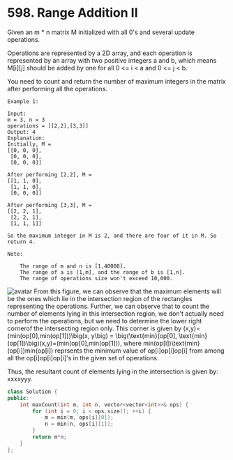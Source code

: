 # 598. Range Addition II
Given an m * n matrix M initialized with all 0's and several update operations.

Operations are represented by a 2D array, and each operation is represented by an array with two positive integers a and b, which means M[i][j] should be added by one for all 0 <= i < a and 0 <= j < b.

You need to count and return the number of maximum integers in the matrix after performing all the operations.
```
Example 1:

Input: 
m = 3, n = 3
operations = [[2,2],[3,3]]
Output: 4
Explanation: 
Initially, M = 
[[0, 0, 0],
 [0, 0, 0],
 [0, 0, 0]]

After performing [2,2], M = 
[[1, 1, 0],
 [1, 1, 0],
 [0, 0, 0]]

After performing [3,3], M = 
[[2, 2, 1],
 [2, 2, 1],
 [1, 1, 1]]

So the maximum integer in M is 2, and there are four of it in M. So return 4.

Note:

    The range of m and n is [1,40000].
    The range of a is [1,m], and the range of b is [1,n].
    The range of operations size won't exceed 10,000.
```
![avatar](https://leetcode.com/problems/range-addition-ii/Figures/598_Range_Addition2.PNG)
From this figure, we can observe that the maximum elements will be the ones which lie in the intersection region of the rectangles representing the operations. Further, we can observe that to count the number of elements lying in this intersection region, we don't actually need to perform the operations, but we need to determine the lower right cornerof the intersecting region only. This corner is given by (x,y)=(min(op[0],min(op[1]))\big(x, y\big) = \big(\text{min}(op[0], \text{min}(op[1])\big)(x,y)=(min(op[0],min(op[1])), where min(op[i])\text{min}(op[i])min(op[i]) reprsents the minimum value of op[i]op[i]op[i] from among all the op[i]op[i]op[i]'s in the given set of operations.

Thus, the resultant count of elements lying in the intersection is given by: xxxxyyy.
```c++
class Solution {
public:
    int maxCount(int m, int n, vector<vector<int>>& ops) {
        for (int i = 0; i < ops.size(); ++i) {
            m = min(m, ops[i][0]);
            n = min(n, ops[i][1]);
        }
        return m*n;        
    }
};
```
